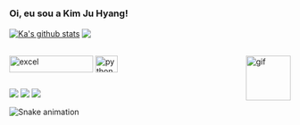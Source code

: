 ### Oi, eu sou a Kim Ju Hyang!


<a href="https://github.com/kimju03/github-readme-stats"><img align="center" src="https://github-readme-stats.vercel.app/api?username=kimju03&show_icons=true&include_all_commits=true&theme=radical&hide_border=true" alt="Ka's github stats" /></a>  <a href="https://github.com/kimju03/github-readme-stats"><img align="center" src="https://github-readme-stats.vercel.app/api/top-langs/?username=kimju03&layout=compact&theme=radical&hide_border=true" /></a> 

<div style="display: inline_block"><br>
  
   <img align="center" alt="excel" height="30" width="150" src="https://img.shields.io/badge/Microsoft_Excel-217346?style=for-the-badge&logo=microsoft-excel&logoColor=white">
  <img align="center" alt="python" height="30" width="40" src="https://cdn.jsdelivr.net/gh/devicons/devicon/icons/python/python-original.svg" />  
  <img align="right" height="80" width="80" alt="gif"  src="https://github.com/kimju03/readme/assets/135281724/9291d2c1-4cc8-4dcc-be79-d201e11f054a" />  
 
 
          
</div>

##

<div>
  
  <a href="https://www.linkedin.com/in/ju-hyang-kim-4100a9242/" target="_blank"><img src="https://img.shields.io/badge/LinkedIn-0077B5?style=for-the-badge&logo=linkedin&logoColor=white" target="_blank"></a>
  <a href="https://github.com/kimju03" target="_blank"><img src="https://img.shields.io/badge/GitHub-100000?style=for-the-badge&logo=github&logoColor=white" target="_blank"></a>
  <a href="mailto:kimju@usp.br" target="_blank"><img src="https://img.shields.io/badge/Gmail-D14836?style=for-the-badge&logo=gmail&logoColor=white" target="_blank"></a>
</div>

![Snake animation](https://github.com/kimju03/blob/output/github-contribuition-grid-snake.svg)
